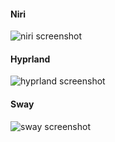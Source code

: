 #### Niri
![niri screenshot](https://github.com/user-attachments/assets/cf36c1fa-19c3-424c-b69e-9dca90dece6b)


#### Hyprland
![hyprland screenshot](https://github.com/aki-masaki/dotfiles/assets/53402797/82243c42-1201-4794-bd60-d4df892bc2ba)

#### Sway
![sway screenshot](https://github.com/aki-masaki/dotfiles/assets/53402797/b50ac688-314e-4ea3-9049-3828b46ccd93)
